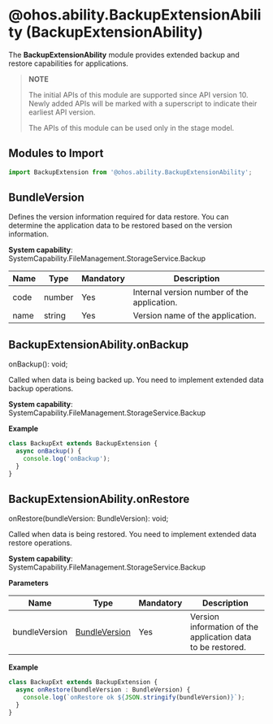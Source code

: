 # @ohos.ability.BackupExtensionAbility (BackupExtensionAbility)

The **BackupExtensionAbility** module provides extended backup and restore capabilities for applications.

> **NOTE**
>
> The initial APIs of this module are supported since API version 10. Newly added APIs will be marked with a superscript to indicate their earliest API version.
>
> The APIs of this module can be used only in the stage model.

## Modules to Import

```ts
import BackupExtension from '@ohos.ability.BackupExtensionAbility';
```

## BundleVersion

Defines the version information required for data restore. You can determine the application data to be restored based on the version information.

**System capability**: SystemCapability.FileManagement.StorageService.Backup

| Name| Type  | Mandatory| Description            |
| ---- | ------ | ---- | ---------------- |
| code | number | Yes  | Internal version number of the application.  |
| name | string | Yes  | Version name of the application.|


## BackupExtensionAbility.onBackup

onBackup(): void;

Called when data is being backed up. You need to implement extended data backup operations.

**System capability**: SystemCapability.FileManagement.StorageService.Backup

**Example**

  ```ts
  class BackupExt extends BackupExtension {
    async onBackup() {
      console.log('onBackup');
    }
  }
  ```


## BackupExtensionAbility.onRestore

onRestore(bundleVersion: BundleVersion): void;

Called when data is being restored. You need to implement extended data restore operations.

**System capability**: SystemCapability.FileManagement.StorageService.Backup

**Parameters**

| Name       | Type                           | Mandatory| Description                          |
| ------------- | ------------------------------- | ---- | ------------------------------ |
| bundleVersion | [BundleVersion](#bundleversion) | Yes  | Version information of the application data to be restored.|

**Example**

  ```ts
  class BackupExt extends BackupExtension {
    async onRestore(bundleVersion : BundleVersion) {
      console.log(`onRestore ok ${JSON.stringify(bundleVersion)}`);
    }
  }
  ```
